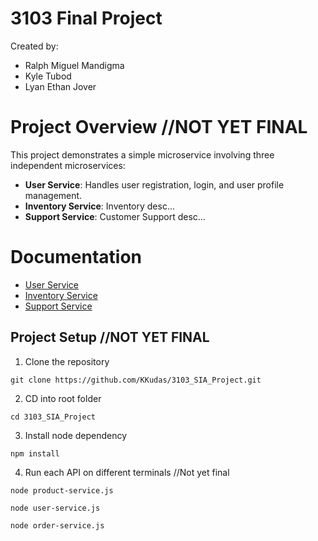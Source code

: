 # 3103 Final Project

Created by:

- Ralph Miguel Mandigma
- Kyle Tubod
- Lyan Ethan Jover

# Project Overview //NOT YET FINAL

This project demonstrates a simple microservice involving three independent microservices:

- **User Service**: Handles user registration, login, and user profile management.
- **Inventory Service**: Inventory desc...
- **Support Service**: Customer Support desc...

# Documentation

- [User Service](./doc/userservice.md)
- [Inventory Service](./doc/inventoryservice.md)
- [Support Service](./doc/supportservice.md)

## Project Setup //NOT YET FINAL

1. Clone the repository

```
git clone https://github.com/KKudas/3103_SIA_Project.git
```

2. CD into root folder

```
cd 3103_SIA_Project
```

3. Install node dependency

```
npm install
```

4. Run each API on different terminals //Not yet final

```
node product-service.js
```

```
node user-service.js
```

```
node order-service.js
```
